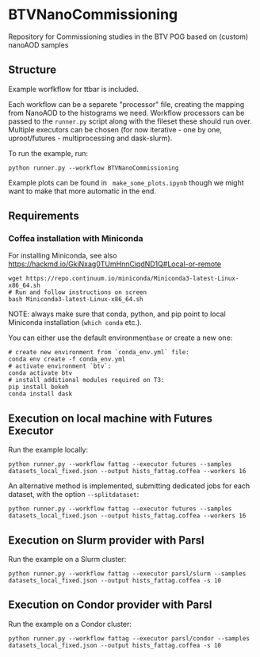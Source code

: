 # BTVNanoCommissioning
Repository for Commissioning studies in the BTV POG based on (custom) nanoAOD samples


## Structure
Example worfkflow for ttbar is included. 

Each workflow can be a separete "processor" file, creating the mapping from NanoAOD to
the histograms we need. Workflow processors can be passed to the `runner.py` script 
along with the fileset these should run over. Multiple executors can be chosen 
(for now iterative - one by one, uproot/futures - multiprocessing and dask-slurm). 

To run the example, run:
```
python runner.py --workflow BTVNanoCommissioning
```

Example plots can be found in ` make_some_plots.ipynb` though we might want to make
that more automatic in the end.

## Requirements
### Coffea installation with Miniconda
For installing Miniconda, see also https://hackmd.io/GkiNxag0TUmHnnCiqdND1Q#Local-or-remote
```
wget https://repo.continuum.io/miniconda/Miniconda3-latest-Linux-x86_64.sh
# Run and follow instructions on screen
bash Miniconda3-latest-Linux-x86_64.sh
```
NOTE: always make sure that conda, python, and pip point to local Miniconda installation (`which conda` etc.).

You can either use the default environment`base` or create a new one:
```
# create new environment from `conda_env.yml` file:
conda env create -f conda_env.yml
# activate environment `btv`:
conda activate btv
# install additional modules required on T3:
pip install bokeh
conda install dask
```
## Execution on local machine with Futures Executor
Run the example locally:
```
python runner.py --workflow fattag --executor futures --samples datasets_local_fixed.json --output hists_fattag.coffea --workers 16
```
An alternative method is implemented, submitting dedicated jobs for each dataset, with the option `--splitdataset`:
```
python runner.py --workflow fattag --executor futures --samples datasets_local_fixed.json --output hists_fattag.coffea --workers 16
```
## Execution on Slurm provider with Parsl
Run the example on a Slurm cluster:
```
python runner.py --workflow fattag --executor parsl/slurm --samples datasets_local_fixed.json --output hists_fattag.coffea -s 10
```
## Execution on Condor provider with Parsl
Run the example on a Condor cluster:
```
python runner.py --workflow fattag --executor parsl/condor --samples datasets_local_fixed.json --output hists_fattag.coffea -s 10
```
